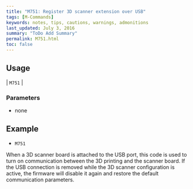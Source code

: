 ```yaml
---
title: "M751: Register 3D scanner extension over USB" 
tags: [M-Commands]
keywords: notes, tips, cautions, warnings, admonitions
last_updated: July 3, 2016
summary: "ToDo Add Summary"
permalink: M751.html
toc: false
---
```



## Usage ##

| `M751` | 

### Parameters ###
+ none

## Example ##

+ `M751`

When a 3D scanner board is attached to the USB port, this code is used to turn on communication between the 3D printing and the scanner board. If the USB connection is removed while the 3D scanner configuration is active, the firmware will disable it again and restore the default communication parameters.
